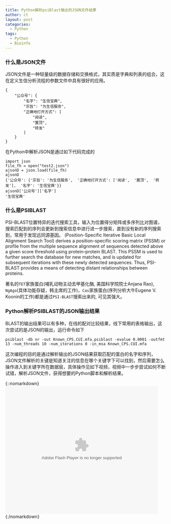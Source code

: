 ```yaml
---
title: Python解析psiBlast输出的JSON文件结果
author: ct
layout: post
categories:
  - Python
tags:
  - Python
  - Bioinfo
---
```


### 什么是JSON文件

JSON文件是一种轻量级的数据存储和交换格式，其实质是字典和列表的组合。这在定义生信分析流程的参数文件中具有很好的应用。

```
{
	"公众号": {
		"名字": "生信宝典", 
		"宗旨": "为生信服务", 
		"正确地打开方式": [
			"阅读", 
			"置顶", 
			"转发"
		]	
	} 
}
```

在Python中解析JSON是通过如下代码完成的

```
import json
file_fh = open("test2.json")
ajsonD = json.load(file_fh)
ajsonD
{'公众号': {'宗旨': '为生信服务',  '正确地打开方式': ['阅读',  '置顶',  '转发'],  '名字': '生信宝典'}}
ajsonD['公众号']['名字']
'生信宝典'
```

### 什么是PSIBLAST

PSI-BLAST位置特异的迭代搜索工具，输入为位置得分矩阵或多序列比对图谱，搜索匹配到的序列会更新到搜索信息中进行进一步搜索，直到没有新的序列搜索到，常用于发现远同源基因。 (Position-Specific Iterative Basic Local Alignment Search Tool) derives a position-specific scoring matrix (PSSM) or profile from the multiple sequence alignment of sequences detected above a given score threshold using protein–protein BLAST. This PSSM is used to further search the database for new matches, and is updated for subsequent iterations with these newly detected sequences. Thus, PSI-BLAST provides a means of detecting distant relationships between proteins.

著名的`TET`家族蛋白(哺乳动物主动去甲基化酶, 美国科学院院士Anjana Rao), `NgAgo`(具体功能存疑，韩主席的工作)，`Cas`家族蛋白(序列分析大牛Eugene V. Koonin的工作)都是通过`PSI-BLAST`搜索出来的, 可见其强大。

### Python解析PSIBLAST的JSON输出结果

BLAST的输出结果可以有多种，在线的配对比较结果，线下常用的表格输出，这次尝试的是JSON的输出，运行命令如下

```
psiblast -db nr -out Known_CPS.CUI.mfa.psiblast -evalue 0.0001 -outfmt 13 -num_threads 10 -num_iterations 0 -in_msa Known_CPS.CUI.mfa
```

这次编程的目的是通过解析输出的JSON结果获取匹配的蛋白的名字和序列，JSON文件解析的关键是知道关注的信息在哪个关键字下可以找到，然后需要怎么操作进入到关键字所在数据层，具体操作见如下视频，视频中一步步尝试如何不断试错，解析JSON文件，获得想要的Python脚本和解析结果。

{::nomarkdown}
<embed src="https://imgcache.qq.com/tencentvideo_v1/playerv3/TPout.swf?max_age=86400&v=20161117&vid=p0542g1puwt&auto=0" allowFullScreen="true" quality="high" width="480" height="400" align="middle" allowScriptAccess="always" type="application/x-shockwave-flash"></embed>
{:/nomarkdown}


